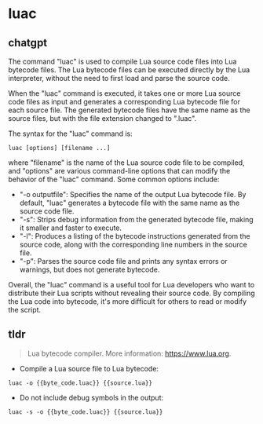 # luac 
## chatgpt 
The command "luac" is used to compile Lua source code files into Lua bytecode files. The Lua bytecode files can be executed directly by the Lua interpreter, without the need to first load and parse the source code. 

When the "luac" command is executed, it takes one or more Lua source code files as input and generates a corresponding Lua bytecode file for each source file. The generated bytecode files have the same name as the source files, but with the file extension changed to ".luac".

The syntax for the "luac" command is:

    luac [options] [filename ...]

where "filename" is the name of the Lua source code file to be compiled, and "options" are various command-line options that can modify the behavior of the "luac" command. Some common options include:

- "-o outputfile": Specifies the name of the output Lua bytecode file. By default, "luac" generates a bytecode file with the same name as the source code file.
- "-s": Strips debug information from the generated bytecode file, making it smaller and faster to execute.
- "-l": Produces a listing of the bytecode instructions generated from the source code, along with the corresponding line numbers in the source file.
- "-p": Parses the source code file and prints any syntax errors or warnings, but does not generate bytecode.

Overall, the "luac" command is a useful tool for Lua developers who want to distribute their Lua scripts without revealing their source code. By compiling the Lua code into bytecode, it's more difficult for others to read or modify the script. 

## tldr 
 
> Lua bytecode compiler.
> More information: <https://www.lua.org>.

- Compile a Lua source file to Lua bytecode:

`luac -o {{byte_code.luac}} {{source.lua}}`

- Do not include debug symbols in the output:

`luac -s -o {{byte_code.luac}} {{source.lua}}`
